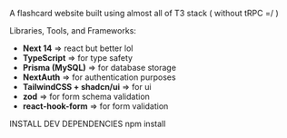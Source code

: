 A flashcard website built using almost all of T3 stack ( without tRPC =/ )

Libraries, Tools, and Frameworks:
- **Next 14** => react but better lol
- **TypeScript** => for type safety
- **Prisma (MySQL)** => for database storage
- **NextAuth** => for authentication purposes 
- **TailwindCSS + shadcn/ui** => for ui 
- **zod** => for form schema validation
- **react-hook-form** => for form validation

INSTALL DEV DEPENDENCIES
npm install
